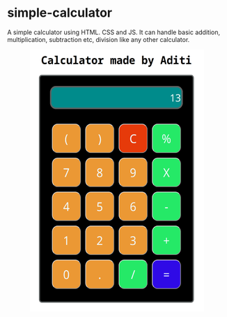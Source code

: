 # simple-calculator

A simple calculator using HTML. CSS and JS. It can handle basic addition, multiplication, subtraction etc, division like any other calculator.
<p align="center">
<img src="calculator.png" width="400" height="600"> </p>
